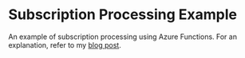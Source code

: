 # Subscription Processing Example

An example of subscription processing using Azure Functions. For an explanation, refer to my [blog post]().
